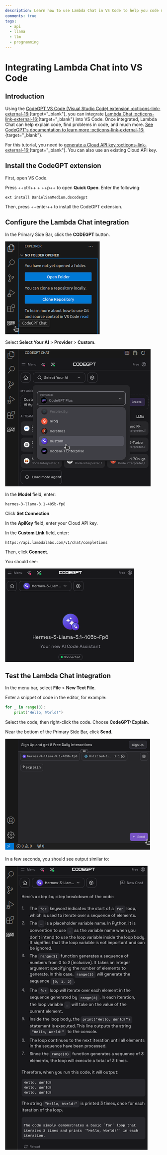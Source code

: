 ```yaml
---
description: Learn how to use Lambda Chat in VS Code to help you code more efficiently.
comments: true
tags:
  - api
  - llama
  - llm
  - programming
---
```


# Integrating Lambda Chat into VS Code

## Introduction

Using the
[CodeGPT VS Code (Visual Studio Code) extension :octicons-link-external-16:](https://marketplace.visualstudio.com/items?itemName=DanielSanMedium.dscodegpt){target="_blank"},
you can integrate
[Lambda Chat :octicons-link-external-16:](https://lambda.chat/chatui/){target="_blank"}
into VS Code. Once integrated, Lambda Chat can help explain code, find problems
in code, and much more.
[See CodeGPT's documentation to learn more :octicons-link-external-16:](https://docs.codegpt.co/docs/intro){target="_blank"}.

For this tutorial, you need to
[generate a Cloud API key :octicons-link-external-16:](https://cloud.lambdalabs.com/api-keys){target="_blank"}.
You can also use an existing Cloud API key.

## Install the CodeGPT extension

First, open VS Code.

Press ++ctrl++ + ++p++ to open **Quick Open**. Enter the following:

```
ext install DanielSanMedium.dscodegpt
```

Then, press ++enter++ to install the CodeGPT extension.

## Configure the Lambda Chat integration

In the Primary Side Bar, click the **CODEGPT** button.

![CODEGPT button in Primary Side Bar](../../assets/images/vs-code-button.png)


Select **Select Your AI** > **Provider** > **Custom**.

<!-- TODO: Replace with animation. There's no visual indication this menu
scrolls. -->

![Custom provider under Select Your AI dropdown menu](../../assets/images/custom-ai-provider.png)

In the **Model** field, enter:

```
hermes-3-llama-3.1-405b-fp8
```

Click **Set Connection**.

In the **ApiKey** field, enter your Cloud API key.

In the **Custom Link** field, enter:

```
https://api.lambdalabs.com/v1/chat/completions
```

Then, click **Connect**.

You should see:

![CODEGPT connected](../../assets/images/codegpt-connected.png)

## Test the Lambda Chat integration

In the menu bar, select **File** > **New Text File**.

Enter a snippet of code in the editor, for example:

```python
for _ in range(3):
    print("Hello, World!")
```

Select the code, then right-click the code. Choose **CodeGPT: Explain**.

Near the bottom of the Primary Side Bar, click **Send**.

![CODEGPT send](../../assets/images/codegpt-send.png)

In a few seconds, you should see output similar to:

![CODEGPT output](../../assets/images/codegpt-output.png)

